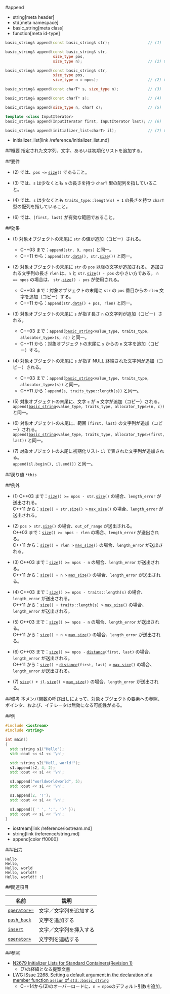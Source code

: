 #append
* string[meta header]
* std[meta namespace]
* basic_string[meta class]
* function[meta id-type]

```cpp
basic_string& append(const basic_string& str);                 // (1)

basic_string& append(const basic_string& str,
                     size_type pos,
                     size_type n);                             // (2) C++03

basic_string& append(const basic_string& str,
                     size_type pos,
                     size_type n = npos);                      // (2) C++14

basic_string& append(const charT* s, size_type n);             // (3)

basic_string& append(const charT* s);                          // (4)

basic_string& append(size_type n, charT c);                    // (5)

template <class InputIterator>
basic_string& append(InputIterator first, InputIterator last); // (6)

basic_string& append(initializer_list<charT> il);              // (7) C++11 から
```
* initializer_list[link /reference/initializer_list.md]

##概要
指定された文字列、文字、あるいは初期化リストを追加する。


##要件
- (2) では、`pos <=` [`size`](./size.md)`()` であること。

- (3) では、`s` は少なくとも `n` の長さを持つ `charT` 型の配列を指していること。

- (4) では、`s` は少なくとも `traits_type::length(s) + 1` の長さを持つ `charT` 型の配列を指していること。

- (6) では、`[first, last)` が有効な範囲であること。


##効果
- (1) 対象オブジェクトの末尾に `str` の値が追加（コピー）される。
    * C++03 まで：`append(str, 0, npos)` と同一。
    * C++11 から：`append(str.`[`data`](./data.md)`(), str.`[`size`](./size.md)`())` と同一。

- (2) 対象オブジェクトの末尾に `str` の `pos` 以降の文字が追加される。
    追加される文字列の長さ `rlen` は、`n` と `str.`[`size`](./size.md)`() - pos` の小さい方である。 `n == npos` の場合は、 `str.`[`size`](./size.md)`() - pos` が使用される。
    * C++03 まで：対象オブジェクトの末尾に `str` の `pos` 番目からの `rlen` 文字を追加（コピー）する。
    * C++11 から：`append(str.`[`data`](./data.md)`() + pos, rlen)` と同一。

- (3) 対象オブジェクトの末尾に `s` が指す長さ `n` の文字列が追加（コピー）される。
    * C++03 まで：`append(`[`basic_string`](op_constructor.md)`<value_type, traits_type, allocator_type>(s, n))` と同一。
    * C++11 から：対象オブジェクトの末尾に `s` からの `n` 文字を追加（コピー）する。

- (4) 対象オブジェクトの末尾に `s` が指す NULL 終端された文字列が追加（コピー）される。
    * C++03 まで：`append(`[`basic_string`](op_constructor.md)`<value_type, traits_type, allocator_type>(s))` と同一。
    * C++11 から：`append(s, traits_type::length(s))` と同一。

- (5) 対象オブジェクトの末尾に、文字 `c` が `n` 文字が追加（コピー）される。  
    `append(`[`basic_string`](op_constructor.md)`<value_type, traits_type, allocator_type>(n, c))` と同一。

- (6) 対象オブジェクトの末尾に、範囲 `[first, last)` の文字列が追加（コピー）される。  
    `append(`[`basic_string`](op_constructor.md)`<value_type, traits_type, allocator_type>(first, last))` と同一。

- (7) 対象オブジェクトの末尾に初期化リスト `il` で表された文字列が追加される。  
    `append(il.begin(), il.end())` と同一。


##戻り値
`*this`


##例外
- (1) C++03 まで：[`size`](size.md)`() >= npos - str.`[`size`](size.md)`()` の場合、`length_error` が送出される。  
    C++11 から：[`size`](size.md)`() + str.`[`size`](size.md)`() >` [`max_size`](max_size.md)`()` の場合、`length_error` が送出される。

- (2) `pos > str.`[`size`](./size.md)`()` の場合、`out_of_range` が送出される。  
    C++03 まで：[`size`](./size.md)`() >= npos - rlen` の場合、`length_error` が送出される。  
    C++11 から：[`size`](./size.md)`() + rlen >` [`max_size`](max_size.md)`()` の場合、`length_error` が送出される。

- (3) C++03 まで：[`size`](./size.md)`() >= npos - n` の場合、`length_error` が送出される。  
    C++11 から：[`size`](./size.md)`() + n >` [`max_size`](./max_size.md)`()` の場合、`length_error` が送出される。

- (4) C++03 まで：[`size`](./size.md)`() >= npos - traits::length(s)` の場合、`length_error` が送出される。  
    C++11 から：[`size`](./size.md)`() + traits::length(s) >` [`max_size`](./max_size.md)`()` の場合、`length_error` が送出される。

- (5) C++03 まで：[`size`](./size.md)`() >= npos - n` の場合、`length_error` が送出される。  
    C++11 から：[`size`](./size.md)`() + n >` [`max_size`](./max_size.md)`()` の場合、`length_error` が送出される。

- (6) C++03 まで：[`size`](./size.md)`() >= npos -` [`distance`](/reference/iterator/distance.md)`(first, last)` の場合、`length_error` が送出される。  
    C++11 から：[`size`](./size.md)`() +` [`distance`](/reference/iterator/distance.md)`(first, last) >` [`max_size`](./max_size.md)`()` の場合、`length_error` が送出される。

- (7) [`size`](./size.md)`() + il.`[`size`](/reference/initializer_list.md)`() >` [`max_size`](./max_size.md)`()` の場合、`length_error` が送出される。


##備考
本メンバ関数の呼び出しによって、対象オブジェクトの要素への参照、ポインタ、および、イテレータは無効になる可能性がある。


##例
```cpp
#include <iostream>
#include <string>

int main()
{
  std::string s1("Hello");
  std::cout << s1 << '\n';

  std::string s2("Hell, world!");
  s1.append(s2, 4, 2);
  std::cout << s1 << '\n';

  s1.append("worldworldworld", 5);
  std::cout << s1 << '\n';

  s1.append(2, '!');
  std::cout << s1 << '\n';

  s1.append({ ' ', ':', ')' });
  std::cout << s1 << '\n';
}
```
* iostream[link /reference/iostream.md]
* string[link /reference/string.md]
* append[color ff0000]

###出力
```
Hello
Hello, 
Hello, world
Hello, world!!
Hello, world!! :)
```

##関連項目

| 名前                                | 説明                   |
|-------------------------------------|------------------------|
| [`operator+=`](./op_plus_assign.md) | 文字／文字列を追加する |
| [`push_back`](./push_back.md)       | 文字を追加する         |
| [`insert`](./insert.md)             | 文字／文字列を挿入する |
| [`operator+`](./op_plus.md)         | 文字列を連結する       |


##参照
- [N2679 Initializer Lists for Standard Containers(Revision 1)](http://www.open-std.org/jtc1/sc22/wg21/docs/papers/2008/n2679.pdf)
    - (7)の経緯となる提案文書
- [LWG ISsue 2268. Setting a default argument in the declaration of a member function `assign` of `std::basic_string`](http://www.open-std.org/jtc1/sc22/wg21/docs/lwg-defects.html#2268)
    - C++14から(2)のオーバーロードに、`n = npos`のデフォルト引数を追加。

